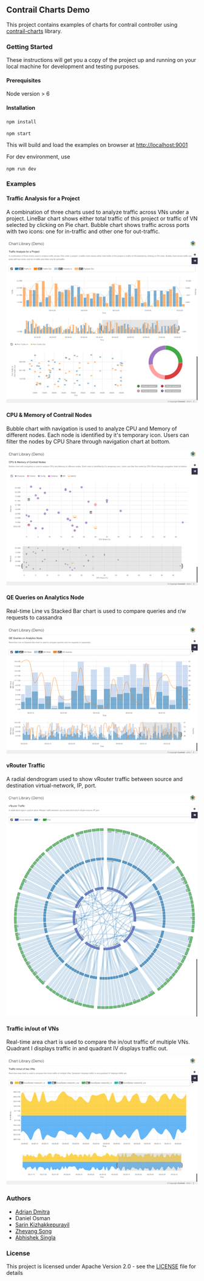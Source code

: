 ## Contrail Charts Demo

This project contains examples of charts for contrail controller using [contrail-charts](https://github.com/Juniper/contrail-charts) library. 

### Getting Started


These instructions will get you a copy of the project up and running on your local machine for development and testing purposes.

#### Prerequisites

Node version > 6

#### Installation

`npm install`

`npm start`

This will build and load the examples on browser at [http://localhost:9001]()

For dev environment, use

`npm run dev`

### Examples

#### Traffic Analysis for a Project

A combination of three charts used to analyze traffic across VNs under a project. LineBar chart shows either total traffic of this project or traffic of VN selected by clicking on Pie chart. Bubble chart shows traffic across ports with two icons: one for in-traffic and other one for out-traffic.

![Project VN Traffic](images/project-vn-traffic.png)

#### CPU & Memory of Contrail Nodes

Bubble chart with navigation is used to analyze CPU and Memory of different nodes. Each node is identified by it's temporary icon. Users can filter the nodes by CPU Share through navigation chart at bottom.

![Contrail Nodes](images/contrail-nodes.png)

#### QE Queries on Analytics Node

Real-time Line vs Stacked Bar chart is used to compare queries and r/w requests to cassandra

![Analytics Node](images/analytics-node.png)

#### vRouter Traffic

A radial dendrogram used to show vRouter traffic between source and destination virtual-network, IP, port.

![vRouter Traffic](images/vrouter-traffic.png)

#### Traffic in/out of VNs

Real-time area chart is used to compare the in/out traffic of multiple VNs. Quadrant I displays traffic in and quadrant IV displays traffic out.

![vRouter Traffic](images/vn-traffic-in-out.png)

### Authors

* [Adrian Dmitra](https://github.com/Dmitra)
* Daniel Osman
* [Sarin Kizhakkepurayil](https://github.com/skizhak)
* [Zheyang Song](https://github.com/ZheyangSong)
* [Abhishek Singla](https://github.com/absingla)

### License

This project is licensed under Apache Version 2.0 - see the [LICENSE](LICENSE) file for details
